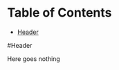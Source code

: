<!-- mdtocstart -->
# Table of Contents

- [Header](#header)
<!-- mdtocend -->

#Header

Here goes nothing
